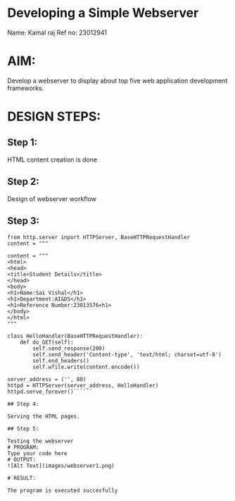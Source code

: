 # Developing a Simple Webserver
Name: Kamal raj
Ref no: 23012941

# AIM:

Develop a webserver to display about top five web application development frameworks.

# DESIGN STEPS:

## Step 1:

HTML content creation is done

## Step 2:

Design of webserver workflow

## Step 3:
``````
from http.server inport HTTPServer, BaseHTTPRequestHandler
content = """

content = """
<html>
<head>
<title>Student Details</title>
</head>
<body>
<h1>Name:Sai Vishal</h1>
<h1>Department:AI&DS</h1>
<h1>Reference Number:23013576<h1>
</body>
</html>
"""

class HelloHandler(BaseHTTPRequestHandler):
    def do_GET(self):
        self.send_response(200)
        self.send_header('Content-type', 'text/html; charset=utf-8')
        self.end_headers()
        self.wfile.write(content.encode())

server_address = ('', 80)
httpd = HTTPServer(server_address, HelloHandler)
httpd.serve_forever()``````

## Step 4:

Serving the HTML pages.

## Step 5:

Testing the webserver
# PROGRAM:
Type your code here
# OUTPUT:
![Alt Text](images/webserver1.png)

# RESULT:

The program is executed succesfully
